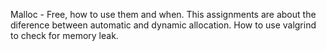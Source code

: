Malloc - Free, how to use them and when.
This assignments are about the diference between automatic and dynamic
allocation.
How to use valgrind to check for memory leak.

